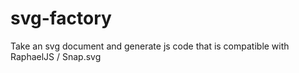 svg-factory
===========

Take an svg document and generate js code that is compatible with RaphaelJS / Snap.svg
